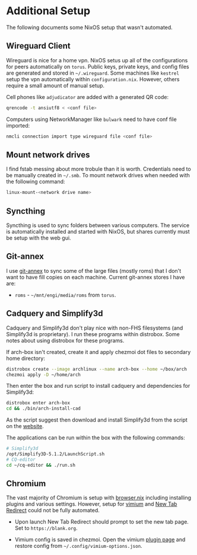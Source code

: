 # Additional Setup

The following documents some NixOS setup that wasn't automated.

## Wireguard Client

Wireguard is nice for a home vpn. NixOS setus up all of the configurations for 
peers automatically on `torus`. Public keys, private keys, and config files are
generated and stored in `~/.wireguard`. Some machines like `kestrel` setup the 
vpn automatically within `configuration.nix`. However, others require a small
amount of manual setup.

Cell phones like `adjudicator` are added with a generated QR code:

```bash
qrencode -t ansiutf8 < <conf file>
```

Computers using NetworkManager like `bulwark` need to have conf file imported:

```bash
nmcli connection import type wireguard file <conf file>
```

## Mount network drives

I find fstab messing about more trobule than it is worth. Credentials need to be 
manually created in `~/.smb`. To mount network drives when needed with the 
following command:

```bash
linux-mount-<network drive name>
```

## Syncthing 

Syncthing is used to sync folders between various computers. The service is 
automatically installed and started with NixOS, but shares currently must be 
setup with the web gui. 

## Git-annex

I use [git-annex](https://git-annex.branchable.com/walkthrough/) to sync some 
of the large files (mostly roms) that I don't want to have fill copies on each 
machine. Current git-annex stores I have are:

- `roms` - `~/mnt/engi/media/roms` from `torus`.

## Cadquery and Simplify3d

Cadquery and Simplify3d don't play nice with non-FHS filesystems (and Simplify3d
is proprietary). I run these programs within distrobox. Some notes about using
distrobox for these programs.

If arch-box isn't created, create it and apply chezmoi dot files to secondary
home directory:

```bash
distrobox create --image archlinux --name arch-box --home ~/box/arch
chezmoi apply -D ~/home/arch
```

Then enter the box and run script to install cadquery and dependencies for 
Simplify3d:

```bash
distrobox enter arch-box
cd && ./bin/arch-install-cad
```

As the script suggest then download and install Simplify3d from the script on the
[website](https://www.simplify3d.com/).

The applications can be run within the box with the following commands:

```bash
# Simplify3d
/opt/Simplify3D-5.1.2/LaunchScript.sh
# CQ-editor
cd ~/cq-editor && ./run.sh
```

## Chromium

The vast majority of Chromium is setup with [browser.nix](./modules/desktop/browser.nix)
including installing plugins and various settings. However, setup for [vimium](https://chromewebstore.google.com/detail/vimium/dbepggeogbaibhgnhhndojpepiihcmeb)
and [New Tab Redirect](https://chromewebstore.google.com/detail/new-tab-redirect/icpgjfneehieebagbmdbhnlpiopdcmna)
could not be fully automated.

- Upon launch New Tab Redirect should prompt to set the new tab page. 
Set to `https://blank.org`.

- Vimium config is saved in chezmoi. Open the vimium [plugin page](chrome-extension://dbepggeogbaibhgnhhndojpepiihcmeb/pages/options.html)
and restore config from `~/.config/vimium-options.json`.


